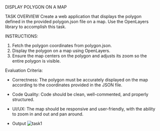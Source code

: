 DISPLAY POLYGON ON A MAP

TASK OVERVIEW
Create a web application that displays the polygon defined in the provided polygon.json file on a map. Use the OpenLayers library to accomplish this task.

INSTRUCTIONS:
1. Fetch the polygon coordinates from polygon.json.
2. Display the polygon on a map using OpenLayers.
3. Ensure the map centers on the polygon and adjusts its zoom so the entire polygon is visible.

Evaluation Criteria:
- Correctness: The polygon must be accurately displayed on the map according to the coordinates provided in the JSON file.
- Code Quality: Code should be clean, well-commented, and properly structured.
- UI/UX: The map should be responsive and user-friendly, with the ability to zoom in and out and pan around.

- Output
![task1](https://github.com/klodovic/Display_Polygon_On_Map/assets/61901937/0721fa18-fa2e-4101-99e2-eddd1a64f2ea)
